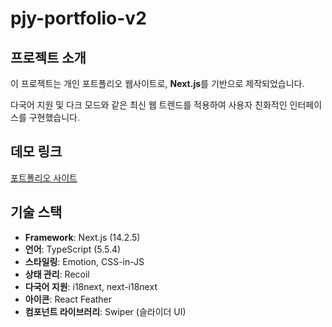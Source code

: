 # pjy-portfolio-v2

## 프로젝트 소개

이 프로젝트는 개인 포트폴리오 웹사이트로, 
**Next.js**를 기반으로 제작되었습니다. 

다국어 지원 및 다크 모드와 같은 최신 웹 트렌드를 적용하여 사용자 친화적인 인터페이스를 구현했습니다.

## 데모 링크

[포트폴리오 사이트](https://pjy-portfolio-v2.vercel.app/)

## 기술 스택

- **Framework**: Next.js (14.2.5)
- **언어**: TypeScript (5.5.4)
- **스타일링**: Emotion, CSS-in-JS
- **상태 관리**: Recoil
- **다국어 지원**: i18next, next-i18next
- **아이콘**: React Feather
- **컴포넌트 라이브러리**: Swiper (슬라이더 UI)
